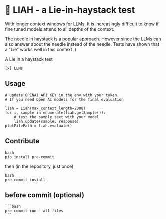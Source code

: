 # 🤥 LIAH - a Lie-in-haystack test

With longer context windows for LLMs. It is increasingly difficult to know
if fine tuned models attend to all depths of the context. 

The needle in haystack is a popular approach. However since the LLMs can also answer
about the needle instead of the needle. Tests have shown that a "Lie" works well in 
this context :)


A Lie in a haystack test

    [x] LLMs

## Usage
    # update OPENAI_API_KEY in the env with your token. 
    # If you need Open AI models for the final evaluation
    
    liah = Liah(max_context_length=2000)
    for i, sample in enumerate(liah.getSample()):
        # test the sample text with your model
        liah.update(sample, response)
    plotFilePath = liah.evaluate()
    
## Contribute

    bash
    pip install pre-commit

then (in the repository, just once)

    bash
    pre-commit install

## before commit (optional)

    ```bash
    pre-commit run --all-files
    ```
